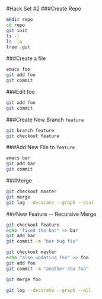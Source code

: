 #Hack Set #2
###Create Repo
```bash
mkdir repo
cd repo
git init
ls -l
ls -la
tree .git
```

###Create a file
```bash
emacs foo
git add foo
git commit
```

###Edit foo
```bash
git add foo
git commit
```

###Create New Branch `feature`
```bash
git branch feature
git checkout feature
```

###Add New File to `feature`
```bash
emacs bar
git add bar
git commit
```

###Merge
```bash
git checkout master
git merge
git log --decorate --graph --stat
```

###New Feature -- Recursive Merge
```bash
git checkout feature
echo "fixed the bar" >> bar
git add bar
git commit -m "bar bug fix"

git checkout master
echo "also updating foo" >> foo
git add foo
git commit -m "another sna foo"

git merge foo

git log --decorate --graph --all
```

